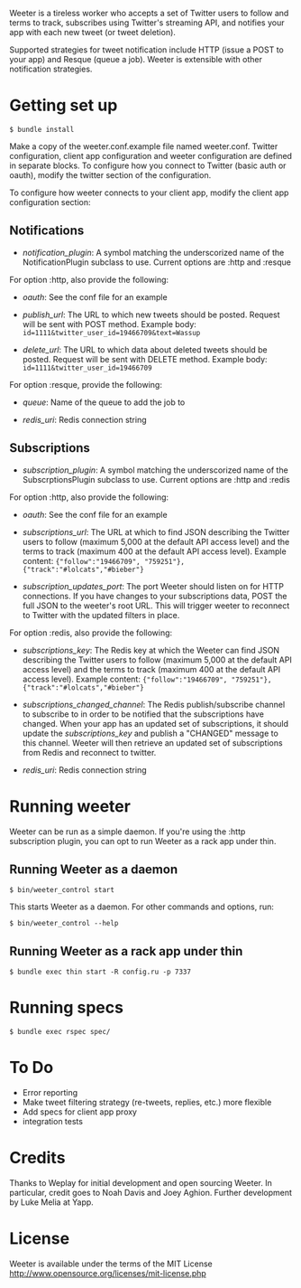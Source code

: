 Weeter is a tireless worker who accepts a set of Twitter users to follow and terms to track, subscribes using Twitter's streaming API, and notifies your app with each new tweet (or tweet deletion).

Supported strategies for tweet notification include HTTP (issue a POST to your app) and Resque (queue a job). Weeter is extensible with other notification strategies.

Getting set up
==============

    $ bundle install

Make a copy of the weeter.conf.example file named weeter.conf. Twitter configuration, client app configuration and weeter configuration are defined in separate
blocks. To configure how you connect to Twitter (basic auth or oauth), modify the twitter section of the configuration. 

To configure how weeter connects to your client app, modify the client app configuration section:

Notifications
-------------

* *notification_plugin*: A symbol matching the underscorized name of the NotificationPlugin subclass to use. Current options are :http and :resque 

For option :http, also provide the following:

* *oauth*: See the conf file for an example

* *publish_url*: The URL to which new tweets should be posted. Request will be sent with POST method. Example body:
    `id=1111&twitter_user_id=19466709&text=Wassup`
* *delete_url*: The URL to which data about deleted tweets should be posted. Request will be sent with DELETE method. Example body:
    `id=1111&twitter_user_id=19466709`

For option :resque, provide the following:

* *queue*: Name of the queue to add the job to

* *redis_uri*: Redis connection string

Subscriptions
-------------

* *subscription_plugin*: A symbol matching the underscorized name of the SubscrptionsPlugin subclass to use. Current options are :http and :redis 

For option :http, also provide the following:

* *oauth*: See the conf file for an example

* *subscriptions_url*: The URL at which to find JSON describing the Twitter users to follow (maximum 5,000 at the default API access level) and the terms to track (maximum 400 at the default API access level). Example content:
    `{"follow":"19466709", "759251"},{"track":"#lolcats","#bieber"}`

* *subscription_updates_port*: The port Weeter should listen on for HTTP connections. If you have changes to your subscriptions data, POST the full JSON to the weeter's root URL. This will trigger weeter to reconnect to Twitter with the updated filters in place.

For option :redis, also provide the following:

* *subscriptions_key*: The Redis key at which the Weeter can find JSON describing the Twitter users to follow (maximum 5,000 at the default API access level) and the terms to track (maximum 400 at the default API access level). Example content:
    `{"follow":"19466709", "759251"},{"track":"#lolcats","#bieber"}`

* *subscriptions_changed_channel*: The Redis publish/subscribe channel to subscribe to in order to be notified that the subscriptions have changed. When your app has an updated set of subscriptions, it should update the _subscriptions_key_ and publish a "CHANGED" message to this channel. Weeter will then retrieve an updated set of subscriptions from Redis and reconnect to twitter.

* *redis_uri*: Redis connection string

Running weeter
==============

Weeter can be run as a simple daemon. If you're using the :http subscription plugin, you can opt to run Weeter as a rack app under thin. 

Running Weeter as a daemon
--------------------------

    $ bin/weeter_control start

This starts Weeter as a daemon. For other commands and options, run:

    $ bin/weeter_control --help

Running Weeter as a rack app under thin
---------------------------------------

    $ bundle exec thin start -R config.ru -p 7337


Running specs
=============

    $ bundle exec rspec spec/

To Do
=====
- Error reporting
- Make tweet filtering strategy (re-tweets, replies, etc.) more flexible
- Add specs for client app proxy
- integration tests

Credits
======
Thanks to Weplay for initial development and open sourcing Weeter. In particular, credit goes to Noah Davis and Joey Aghion. Further development by Luke Melia at Yapp.

License
=======
Weeter is available under the terms of the MIT License http://www.opensource.org/licenses/mit-license.php
